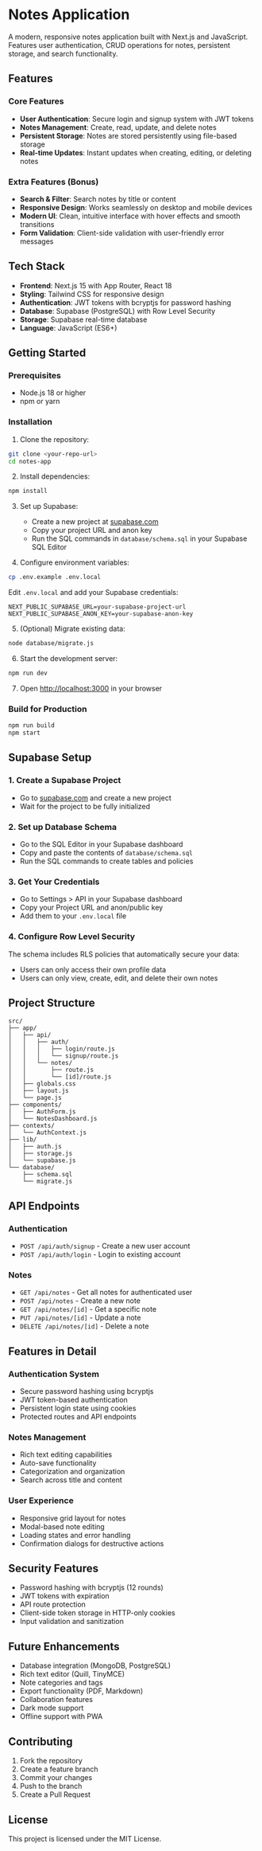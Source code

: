 # Notes Application

A modern, responsive notes application built with Next.js and JavaScript. Features user authentication, CRUD operations for notes, persistent storage, and search functionality.

## Features

### Core Features
- **User Authentication**: Secure login and signup system with JWT tokens
- **Notes Management**: Create, read, update, and delete notes
- **Persistent Storage**: Notes are stored persistently using file-based storage
- **Real-time Updates**: Instant updates when creating, editing, or deleting notes

### Extra Features (Bonus)
- **Search & Filter**: Search notes by title or content
- **Responsive Design**: Works seamlessly on desktop and mobile devices
- **Modern UI**: Clean, intuitive interface with hover effects and smooth transitions
- **Form Validation**: Client-side validation with user-friendly error messages

## Tech Stack

- **Frontend**: Next.js 15 with App Router, React 18
- **Styling**: Tailwind CSS for responsive design
- **Authentication**: JWT tokens with bcryptjs for password hashing
- **Database**: Supabase (PostgreSQL) with Row Level Security
- **Storage**: Supabase real-time database
- **Language**: JavaScript (ES6+)

## Getting Started

### Prerequisites
- Node.js 18 or higher
- npm or yarn

### Installation

1. Clone the repository:
```bash
git clone <your-repo-url>
cd notes-app
```

2. Install dependencies:
```bash
npm install
```

3. Set up Supabase:
   - Create a new project at [supabase.com](https://supabase.com)
   - Copy your project URL and anon key
   - Run the SQL commands in `database/schema.sql` in your Supabase SQL Editor

4. Configure environment variables:
```bash
cp .env.example .env.local
```
Edit `.env.local` and add your Supabase credentials:
```env
NEXT_PUBLIC_SUPABASE_URL=your-supabase-project-url
NEXT_PUBLIC_SUPABASE_ANON_KEY=your-supabase-anon-key
```

5. (Optional) Migrate existing data:
```bash
node database/migrate.js
```

6. Start the development server:
```bash
npm run dev
```

7. Open [http://localhost:3000](http://localhost:3000) in your browser

### Build for Production

```bash
npm run build
npm start
```

## Supabase Setup

### 1. Create a Supabase Project
- Go to [supabase.com](https://supabase.com) and create a new project
- Wait for the project to be fully initialized

### 2. Set up Database Schema
- Go to the SQL Editor in your Supabase dashboard
- Copy and paste the contents of `database/schema.sql`
- Run the SQL commands to create tables and policies

### 3. Get Your Credentials
- Go to Settings > API in your Supabase dashboard
- Copy your Project URL and anon/public key
- Add them to your `.env.local` file

### 4. Configure Row Level Security
The schema includes RLS policies that automatically secure your data:
- Users can only access their own profile data
- Users can only view, create, edit, and delete their own notes

## Project Structure

```
src/
├── app/
│   ├── api/
│   │   ├── auth/
│   │   │   ├── login/route.js
│   │   │   └── signup/route.js
│   │   └── notes/
│   │       ├── route.js
│   │       └── [id]/route.js
│   ├── globals.css
│   ├── layout.js
│   └── page.js
├── components/
│   ├── AuthForm.js
│   └── NotesDashboard.js
├── contexts/
│   └── AuthContext.js
├── lib/
│   ├── auth.js
│   ├── storage.js
│   └── supabase.js
└── database/
    ├── schema.sql
    └── migrate.js
```

## API Endpoints

### Authentication
- `POST /api/auth/signup` - Create a new user account
- `POST /api/auth/login` - Login to existing account

### Notes
- `GET /api/notes` - Get all notes for authenticated user
- `POST /api/notes` - Create a new note
- `GET /api/notes/[id]` - Get a specific note
- `PUT /api/notes/[id]` - Update a note
- `DELETE /api/notes/[id]` - Delete a note

## Features in Detail

### Authentication System
- Secure password hashing using bcryptjs
- JWT token-based authentication
- Persistent login state using cookies
- Protected routes and API endpoints

### Notes Management
- Rich text editing capabilities
- Auto-save functionality
- Categorization and organization
- Search across title and content

### User Experience
- Responsive grid layout for notes
- Modal-based note editing
- Loading states and error handling
- Confirmation dialogs for destructive actions

## Security Features

- Password hashing with bcryptjs (12 rounds)
- JWT tokens with expiration
- API route protection
- Client-side token storage in HTTP-only cookies
- Input validation and sanitization

## Future Enhancements

- Database integration (MongoDB, PostgreSQL)
- Rich text editor (Quill, TinyMCE)
- Note categories and tags
- Export functionality (PDF, Markdown)
- Collaboration features
- Dark mode support
- Offline support with PWA

## Contributing

1. Fork the repository
2. Create a feature branch
3. Commit your changes
4. Push to the branch
5. Create a Pull Request

## License

This project is licensed under the MIT License.
